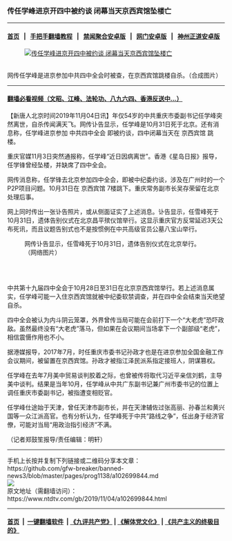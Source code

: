 ### 传任学峰进京开四中被约谈 闭幕当天京西宾馆坠楼亡
------------------------

#### [首页](https://github.com/gfw-breaker/banned-news3/blob/master/README.md) &nbsp;&nbsp;|&nbsp;&nbsp; [手把手翻墙教程](https://github.com/gfw-breaker/guides/wiki) &nbsp;&nbsp;|&nbsp;&nbsp; [禁闻聚合安卓版](https://github.com/gfw-breaker/bn-android) &nbsp;&nbsp;|&nbsp;&nbsp; [网门安卓版](https://github.com/oGate2/oGate) &nbsp;&nbsp;|&nbsp;&nbsp; [神州正道安卓版](https://github.com/SzzdOgate/update) 



<div><div class="featured_image">
 <a href="https://i.ntdtv.com/assets/uploads/2019/11/a202572012daee0fc8ae53d6deaad20b-1.jpg" target="_blank">
  <figure>
   <img alt="传任学峰进京开四中被约谈 闭幕当天京西宾馆坠楼亡" src="https://i.ntdtv.com/assets/uploads/2019/11/a202572012daee0fc8ae53d6deaad20b-1-800x450.jpg"/>
  </figure><br/>
 </a>
 <span class="caption">
  网传任学峰是进京参加中共四中全会时被查，在京西宾馆跳楼自杀。（合成图片）
 </span>
</div>
</div><hr/>

#### [翻墙必看视频（文昭、江峰、法轮功、八九六四、香港反送中...）](https://github.com/gfw-breaker/banned-news3/blob/master/pages/links.md)

<div><div class="post_content" itemprop="articleBody">
 <p>
  【新唐人北京时间2019年11月04日讯】年仅54岁的中共重庆市委副书记任学峰突然离世，自杀传闻满天飞。网传讣告显示，任学峰是10月31日死于北京。还有消息称，任学峰进京参加
  <ok href="https://www.ntdtv.com/gb/中共四中全会.htm">
   中共四中全会
  </ok>
  即被约谈，四中闭幕当天在
  <ok href="https://www.ntdtv.com/gb/京西宾馆.htm">
   京西宾馆
  </ok>
  跳楼。
 </p>
 <p>
  重庆官媒11月3日突然通报称，任学峰“近日因病离世”。香港《星岛日报》报导，任学锋曾经坠楼，并缺席了四中全会。
 </p>
 <p>
  网传消息称，任学锋去北京参加四中全会，即被中纪委约谈，涉及在广州时的一个P2P项目问题。10月31日在
  <ok href="https://www.ntdtv.com/gb/京西宾馆.htm">
   京西宾馆
  </ok>
  7楼跳下。重庆常务副市长吴存荣留在北京处理后事。
 </p>
 <p>
  网上同时传出一张讣告照片，或从侧面证实了上述消息。讣告显示，任雪峰死于10月31日，遗体告别仪式在北京昌平殡仪馆举行。这显示重庆官方反常延迟3天公布死讯，而且议题告别式也不是按惯例在中共高级官员公墓八宝山举行。
 </p>
 <figure class="wp-caption aligncenter" id="attachment_102699852" style="width: 414px">
  <img alt="" class="size-full wp-image-102699852" src="https://i.ntdtv.com/assets/uploads/2019/11/lJ4tbj4hJLk7VKWaYL26bqTEjuAg-Fs9FUwqSxVMKks.jpg">
   <br/><figcaption class="wp-caption-text">
    网传讣告显示，任雪峰死于10月31日，遗体告别仪式在北京举行。（网络图片）
   </figcaption><br/>
  </img>
 </figure><br/>
 <p>
  中共第十九届四中全会于10月28日至31日在北京京西宾馆举行。若上述消息属实，任学峰可能一入住京西宾馆就被中纪委软禁调查，并在四中全会结束当天绝望自杀。
 </p>
 <p>
  四中全会被认为内斗阴云笼罩，外界曾传当局可能在会前打下一个“大老虎”恐吓政敌。虽然最终没有“大老虎”落马，但如果在会议期间当场拿下一个副部级“老虎”，相信震慑作用也不小。
 </p>
 <p>
  据港媒报导，2017年7月，时任重庆市委书记孙政才也是在进京参加全国金融工作会议期间，被留置在京西宾馆。孙政才被指江泽民派系指定接班人，阴谋篡权。
 </p>
 <p>
  任学峰在去年7月美中贸易谈判胶着之际，也曾被传将取代习近平亲信刘鹤，主导美中谈判。结果是当年10月，任学峰从中共广东副书记兼广州市委书记的位置上调任重庆市委副书记，被指遭变相贬官。
 </p>
 <p>
  任学峰仕途始于天津，曾任天津市副市长，并在天津辅佐过张高丽、孙春兰和黄兴国等一众江派高官。也有分析认为，任学峰死于中共“路线之争”，任出身于经济官僚，可能对当局“用政治指引经济”不满。
 </p>
 <p>
  （记者郑鼓笙报导/责任编辑：明轩）
 </p>
 <div class="single_ad">
 </div>
</div>
</div>
<hr/>
手机上长按并复制下列链接或二维码分享本文章：<br/>
https://github.com/gfw-breaker/banned-news3/blob/master/pages/prog1138/a102699844.md <br/>
<a href='https://github.com/gfw-breaker/banned-news3/blob/master/pages/prog1138/a102699844.md'><img src='https://github.com/gfw-breaker/banned-news3/blob/master/pages/prog1138/a102699844.md.png'/></a> <br/>
原文地址（需翻墙访问）：https://www.ntdtv.com/gb/2019/11/04/a102699844.html


------------------------
#### [首页](https://github.com/gfw-breaker/banned-news3/blob/master/README.md) &nbsp;|&nbsp; [一键翻墙软件](https://github.com/gfw-breaker/nogfw/blob/master/README.md) &nbsp;| [《九评共产党》](https://github.com/gfw-breaker/9ping.md/blob/master/README.md#九评之一评共产党是什么) | [《解体党文化》](https://github.com/gfw-breaker/jtdwh.md/blob/master/README.md) | [《共产主义的终极目的》](https://github.com/gfw-breaker/gczydzjmd.md/blob/master/README.md)


<img src='http://gfw-breaker.win/banned-news3/pages/prog1138/a102699844.md' width='0px' height='0px'/>